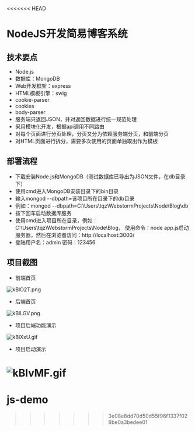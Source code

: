 <<<<<<< HEAD
# NodeJS开发简易博客系统
## 技术要点
- Node.js
- 数据库：MongoDB
- Web开发框架：express 
- HTML模板引擎：swig
- cookie-parser
- cookies
- body-parser
- 服务端只返回JSON，并对返回数据进行统一规范处理
- 采用模块化开发，根据api调用不同路由
- 对每个页面进行分页处理，分页又分为依赖服务端分页，和前端分页
- 对HTML页面进行拆分，需要多次使用的页面单独取出作为模板
## 部署流程
- 下载安装Node.js和MongoDB（测试数据库已导出为JSON文件，在db目录下）
- 使用cmd进入MongoDB安装目录下的bin目录
- 输入mongod --dbpath=该项目所在目录下的db目录
- 例如：mongod --dbpath=C:\Users\tqz\WebstormProjects\Node\Blog\db
- 按下回车启动数据库服务
- 使用cmd进入项目所在目录，例如：C:\Users\tqz\WebstormProjects\Node\Blog，
  使用命令：node app.js启动服务器，然后在浏览器访问：http://localhost:3000/
- 登陆用户名：admin  密码：123456
  
## 项目截图
- 前端首页

![kBlO2T.png](https://s2.ax1x.com/2019/02/14/kBlO2T.png)
- 后端首页

![kBlLGV.png](https://s2.ax1x.com/2019/02/14/kBlLGV.png)
- 项目后端功能演示

![kBlXxU.gif](https://s2.ax1x.com/2019/02/14/kBlXxU.gif)
- 项目启动演示

![kBlvMF.gif](https://s2.ax1x.com/2019/02/14/kBlvMF.gif)
=======
# js-demo
>>>>>>> 3e08e8dd70d50d55f96f1337f028be0a3bedee01
